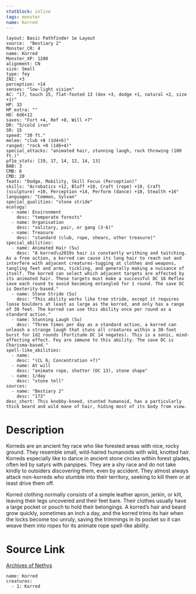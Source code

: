 ```yaml
---
statblock: inline
tags: monster
name: Korred
---
```

```statblock
layout: Basic Pathfinder 1e Layout
source:  "Bestiary 2"
Monster_CR: 4
name: Korred
Monster_XP: 1200
alignment: CN
size: Small
type: fey
INI: +3
perception: +14
senses: "low-light vision"
AC: "17, touch 15, flat-footed 13 (dex +3, dodge +1, natural +2, size +1)"
HP: 33
HP_extra: ""
HD: 6d6+12
saves: "Fort +4, Ref +8, Will +7"
DR: "5/cold iron"
SR: 15
speed: "30 ft."
melee: "club +8 (1d4+6)"
ranged: "rock +8 (1d6+4)"
special_attacks: "animated hair, stunning laugh, rock throwing (100 ft.)"
pf1e_stats: [19, 17, 14, 12, 14, 13]
BAB: 3
CMB: 6
CMD: 20
feats: "Dodge, Mobility, Skill Focus (Perception)"
skills: "Acrobatics +12, Bluff +10, Craft (rope) +10, Craft (sculpture) +10, Perception +14, Perform (dance) +10, Stealth +16"
languages: "Common, Sylvan"
special_qualities: "stone stride"
ecology:
  - name: Environment
    desc: "temperate forests"
  - name: Organisation
    desc: "solitary, pair, or gang (3-6)"
  - name: Treasure
    desc: "standard (club, rope, shears, other treasure)"
special_abilities:
  - name: Animated Hair (Su)
    desc: "A korred\u2019s hair is constantly writhing and twitching. As a free action, a korred can cause its long hair to reach out and interfere with adjacent creatures-tugging at clothes and weapons, tangling feet and arms, tickling, and generally making a nuisance of itself. The korred can select which adjacent targets are affected by its animated hair. These targets must make a successful DC 16 Reflex save each round to avoid becoming entangled for 1 round. The save DC is Dexterity-based."
  - name: Stone Stride (Su)
    desc: "This ability works like tree stride, except it requires loose boulders at least as large as the korred, and only has a range of 30 feet. The korred can use this ability once per round as a standard action."
  - name: Stunning Laugh (Su)
    desc: "Three times per day as a standard action, a korred can unleash a strange laugh that stuns all creatures within a 30-foot burst for 1d2 rounds (Fortitude DC 14 negates). This is a sonic, mind-affecting effect. Fey are immune to this ability. The save DC is Charisma-based."
spell-like_abilities:
  - name:
    desc: "(CL 6; Concentration +7)"
  - name: At will
    desc: "animate rope, shatter (DC 13), stone shape"
  - name: 1/day
    desc: "stone tell"
sources:
  - name: "Bestiary 2"
    desc: "173"
desc_short: This knobby-kneed, stunted humanoid, has a particularly thick beard and wild mane of hair, hiding most of its body from view.
```
# Description
Korreds are an ancient fey race who like forested areas with nice, rocky ground. They resemble small, wild-haired humanoids with wild, knotted hair. Korreds especially like to dance in ancient stone circles within forest glades, often led by satyrs with panpipes. They are a shy race and do not take kindly to outsiders discovering them, even by accident. They almost always attack non-korreds who stumble into their territory, seeking to kill them or at least drive them off.

Korred clothing normally consists of a simple leather apron, jerkin, or kilt, leaving their legs uncovered and their feet bare. Their clothes usually have a large pocket or pouch to hold their belongings. A korred’s hair and beard grow quickly, sometimes an inch a day, and the korred trims its hair when the locks become too unruly, saving the trimmings in its pocket so it can weave them into ropes for its animate rope spell-like ability.
# Source Link
[Archives of Nethys](https://aonprd.com/MonsterDisplay.aspx?ItemName=Korred)
```encounter-table
name: Korred
creatures:
  - 1: Korred
```
